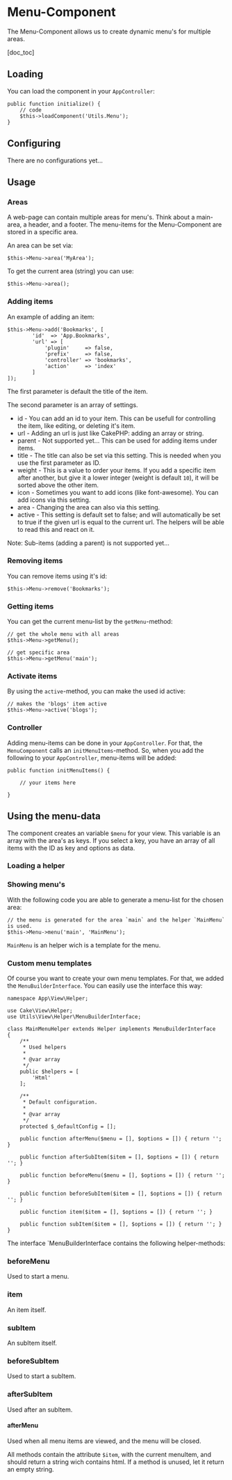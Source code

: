 Menu-Component
==============

The Menu-Component allows us to create dynamic menu's for multiple areas.

[doc_toc]

Loading
--------

You can load the component in your `AppController`:

    public function initialize() {
        // code
        $this->loadComponent('Utils.Menu');
    }
    
Configuring
-----------

There are no configurations yet...


Usage
-----

### Areas
A web-page can contain multiple areas for menu's. Think about a main-area, a header, and a footer.
The menu-items for the Menu-Component are stored in a specific area.

An area can be set via: 

    $this->Menu->area('MyArea');

To get the current area (string) you can use:

    $this->Menu->area();

    
### Adding items
An example of adding an item:

    $this->Menu->add('Bookmarks', [
            'id'  => 'App.Bookmarks',
            'url' => [
                'plugin'     => false,
                'prefix'     => false,
                'controller' => 'bookmarks',
                'action'     => 'index'
            ]
    ]);

The first parameter is default the title of the item.

The second parameter is an array of settings. 

- id            - You can add an id to your item. This can be usefull for controlling the item, like editing, or deleting it's item.
- url           - Adding an url is just like CakePHP: adding an array or string.
- parent        - Not supported yet... This can be used for adding items under items.
- title         - The title can also be set via this setting. This is needed when you use the first parameter as ID.
- weight        - This is a value to order your items. If you add a specific item after another, but give it a lower integer (weight is default `10`), it will be sorted above the other item.
- icon          - Sometimes you want to add icons (like font-awesome). You can add icons via this setting.
- area          - Changing the area can also via this setting.
- active        - This setting is default set to false; and will automatically be set to true if the given url is equal to the current url. The helpers will be able to read this and react on it.

Note: Sub-items (adding a parent) is not supported yet...

### Removing items
You can remove items using it's id:

    $this->Menu->remove('Bookmarks');


### Getting items
You can get the current menu-list by the `getMenu`-method:

    // get the whole menu with all areas
    $this->Menu->getMenu();

    // get specific area
    $this->Menu->getMenu('main');

### Activate items
By using the `active`-method, you can make the used id active:

    // makes the 'blogs' item active
    $this->Menu->active('blogs');
    
### Controller
Adding menu-items can be done in your `AppController`. For that, the `MenuComponent` calls an `initMenuItems`-method. So, when you add 
the following to your `AppController`, menu-items will be added:

    public function initMenuItems() {
        
        // your items here

    }

Using the menu-data
-------------------

The component creates an variable `$menu` for your view. This variable is an array with the area's as keys.
If you select a key, you have an array of all items with the ID as key and options as data.

### Loading a helper


### Showing menu's
With the following code you are able to generate a menu-list for the chosen area:

    // the menu is generated for the area `main` and the helper `MainMenu` is used.
    $this->Menu->menu('main', 'MainMenu');

`MainMenu` is an helper wich is a template for the menu.

### Custom menu templates
Of course you want to create your own menu templates. For that, we added the `MenuBuilderInterface`. You can easily use
the interface this way:


    namespace App\View\Helper;
    
    use Cake\View\Helper;
    use Utils\View\Helper\MenuBuilderInterface;
    
    class MainMenuHelper extends Helper implements MenuBuilderInterface
    {
        /**
         * Used helpers
         *
         * @var array
         */
        public $helpers = [
            'Html'
        ];
    
        /**
         * Default configuration.
         *
         * @var array
         */
        protected $_defaultConfig = [];
    
        public function afterMenu($menu = [], $options = []) { return ''; }
        
        public function afterSubItem($item = [], $options = []) { return ''; }
    
        public function beforeMenu($menu = [], $options = []) { return ''; }
    
        public function beforeSubItem($item = [], $options = []) { return ''; }
    
        public function item($item = [], $options = []) { return ''; }
    
        public function subItem($item = [], $options = []) { return ''; }
    }

The interface `MenuBuilderInterface contains the following helper-methods:

### beforeMenu
Used to start a menu.

### item
An item itself.

### subItem
An subItem itself.

### beforeSubItem
Used to start a subItem.

### afterSubItem
Used after an subItem.

#### afterMenu
Used when all menu items are viewed, and the menu will be closed.


All methods contain the attribute `$item`, with the current menuItem, and should return a string wich contains html.
If a method is unused, let it return an empty string.


